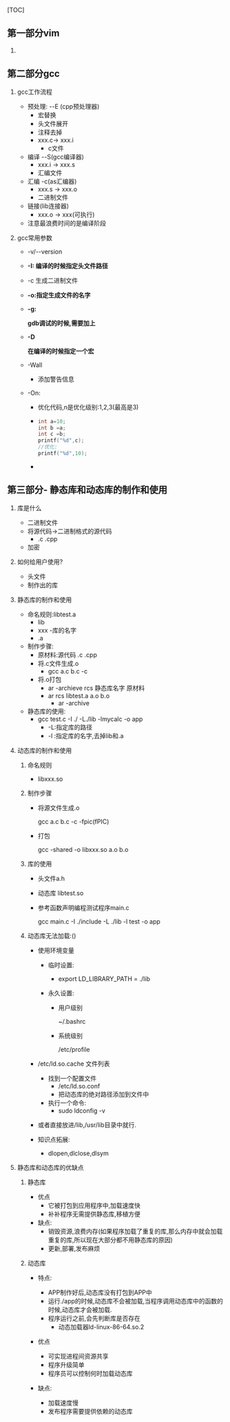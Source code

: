 [TOC]

## 第一部分vim

1. ​

## 第二部分gcc

1. gcc工作流程

   - 预处理: --E (cpp预处理器)
     - 宏替换
     - 头文件展开
     - 注释去掉
     - xxx.c-> xxx.i
       - c文件
   - 编译 --S(gcc编译器)
     - xxx.i -> xxx.s
     - 汇编文件
   - 汇编 -c(as汇编器)
     - xxx.s -> xxx.o
     - 二进制文件
   - 链接(lib连接器)
     - xxx.o -> xxx(可执行)
   - 注意最浪费时间的是编译阶段

2. gcc常用参数

   - -v/--version

   - **-I: 编译的时候指定头文件路径**

   - -c 生成二进制文件 

   - **-o:指定生成文件的名字**

   - **-g:**

     **gdb调试的时候,需要加上**

   - **-D**

     **在编译的时候指定一个宏**

   - -Wall

     - 添加警告信息

   - -On:

     - 优化代码,n是优化级别:1,2,3(最高是3)

     - ```c++
       int a=10;
       int b =a;
       int c =b;
       printf("%d",c);
       //优化:
       printf("%d",10);
       ```

     - ​

## 第三部分- 静态库和动态库的制作和使用

1. 库是什么

   - 二进制文件
   - 将源代码->二进制格式的源代码
     - .c .cpp
   - 加密

2. 如何给用户使用?

   - 头文件
   - 制作出的库

3. 静态库的制作和使用

   - 命名规则:libtest.a
     - lib
     - xxx -库的名字
     - .a
   - 制作步骤:
     - 原材料:源代码 .c .cpp
     - 将.c文件生成.o
       - gcc a.c b.c -c
     - 将.o打包
       - ar -archieve  rcs 静态库名字 原材料
       - ar rcs libtest.a a.o b.o
         - ar -archive
   - 静态库的使用:
     - gcc test.c -I ./ -L./lib -lmycalc -o app
       - -L:指定库的路径
       - -l :指定库的名字,去掉lib和.a

4. 动态库的制作和使用

   1. 命名规则

      - libxxx.so

   2. 制作步骤

      - 将源文件生成.o

        gcc a.c b.c -c -fpic(fPIC)

      - 打包

        gcc -shared -o libxxx.so a.o b.o

   3. 库的使用

      - 头文件a.h

      - 动态库 libtest.so

      - 参考函数声明编程测试程序main.c

        gcc main.c -I ./include -L ./lib -l test -o app

   4. 动态库无法加载:()

      - 使用环境变量

        - 临时设置:

          - export LD_LIBRARY_PATH = ./lib

        - 永久设置:

          - 用户级别

            ~/.bashrc

          - 系统级别

            /etc/profile

      - /etc/ld.so.cache 文件列表

        - 找到一个配置文件
          - /etc/ld.so.conf
          - 把动态库的绝对路径添加到文件中
        - 执行一个命令:
          - sudo ldconfig -v

      - 或者直接放进/lib,/usr/lib目录中就行.

      - 知识点拓展:

        - dlopen,dlclose,dlsym

5. 静态库和动态库的优缺点

   1. 静态库

      - 优点
        - 它被打包到应用程序中,加载速度快
        - 补补程序无需提供静态库,移植方便
      - 缺点:
        - 销毁资源,浪费内存(如果程序加载了重复的库,那么内存中就会加载重复的库,所以现在大部分都不用静态库的原因)
        - 更新,部署,发布麻烦

   2. 动态库

      - 特点:
        - APP制作好后,动态库没有打包到APP中
        - 运行./app的时候,动态库不会被加载,当程序调用动态库中的函数的时候,动态库才会被加载.
        - 程序运行之前,会先判断库是否存在
          - 动态加载器ld-linux-86-64.so.2


      - 优点
        - 可实现进程间资源共享
        - 程序升级简单
        - 程序员可以控制何时加载动态库
      - 缺点:
        - 加载速度慢
        - 发布程序需要提供依赖的动态库